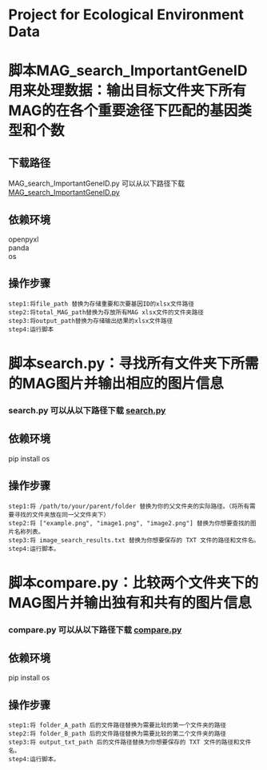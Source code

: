 # Project for Ecological Environment Data

# 脚本MAG_search_ImportantGeneID用来处理数据：输出目标文件夹下所有MAG的在各个重要途径下匹配的基因类型和个数

## 下载路径

MAG_search_ImportantGeneID.py 可以从以下路径下载 [MAG_search_ImportantGeneID.py](https://github.com/Intelligent-Detection-611/miaoxufan/blob/main/script/MAG_search_ImportantGeneID.py)

## 依赖环境
openpyxl  
panda  
os

## 操作步骤

    step1:将file_path 替换为存储重要和次要基因ID的xlsx文件路径
    step2:将total_MAG_path替换为存放所有MAG xlsx文件的文件夹路径
    step3:将output_path替换为存储输出结果的xlsx文件路径
    step4:运行脚本

# 脚本search.py：寻找所有文件夹下所需的MAG图片并输出相应的图片信息

### search.py 可以从以下路径下载 [search.py](https://github.com/Intelligent-Detection-611/miaoxufan/blob/main/script/search.py)

## 依赖环境
pip install os

## 操作步骤

    step1:将 /path/to/your/parent/folder 替换为你的父文件夹的实际路径。（将所有需要寻找的文件夹放在同一父文件夹下）
    step2:将 ["example.png", "image1.png", "image2.png"] 替换为你想要查找的图片名称列表。
    step3:将 image_search_results.txt 替换为你想要保存的 TXT 文件的路径和文件名。
    step4:运行脚本。

# 脚本compare.py：比较两个文件夹下的MAG图片并输出独有和共有的图片信息

### compare.py 可以从以下路径下载 [compare.py](https://github.com/Intelligent-Detection-611/miaoxufan/blob/main/script/compare.py)

## 依赖环境
pip install os

## 操作步骤

    step1:将 folder_A_path 后的文件路径替换为需要比较的第一个文件夹的路径
    step2:将 folder_B_path 后的文件路径替换为需要比较的第二个文件夹的路径
    step3:将 output_txt_path 后的文件路径替换为你想要保存的 TXT 文件的路径和文件名。
    step4:运行脚本。